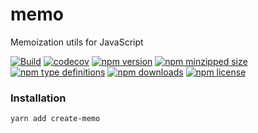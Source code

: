 # memo

Memoization utils for JavaScript

[![Build](https://github.com/umidbekk/memo/actions/workflows/build.yml/badge.svg)](https://github.com/umidbekk/memo/actions/workflows/build.yml)
[![codecov](https://codecov.io/gh/umidbekk/memo/branch/master/graph/badge.svg)](https://codecov.io/gh/umidbekk/memo)
[![npm version](https://img.shields.io/npm/v/create-memo.svg)](https://npmjs.com/create-memo)
[![npm minzipped size](https://img.shields.io/bundlephobia/minzip/create-memo.svg)](https://bundlephobia.com/result?p=create-memo)
[![npm type definitions](https://img.shields.io/npm/types/create-memo.svg)](https://npmjs.com/create-memo)
[![npm downloads](https://img.shields.io/npm/dm/create-memo.svg)](https://npmjs.com/create-memo)
[![npm license](https://img.shields.io/npm/l/create-memo.svg)](https://npmjs.com/create-memo)

### Installation

```bash
yarn add create-memo
```
